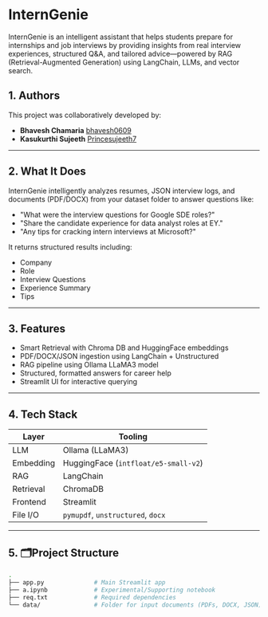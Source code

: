 # InternGenie  

InternGenie is an intelligent assistant that helps students prepare for internships and job interviews by providing insights from real interview experiences, structured Q&A, and tailored advice—powered by RAG (Retrieval-Augmented Generation) using LangChain, LLMs, and vector search.

## 1. Authors  
This project was collaboratively developed by:  
- **Bhavesh Chamaria** [bhavesh0609](https://github.com/bhavesh0609)  
- **Kasukurthi Sujeeth** [Princesujeeth7](https://github.com/Princesujeeth7)  


---

## 2. What It Does

InternGenie intelligently analyzes resumes, JSON interview logs, and documents (PDF/DOCX) from your dataset folder to answer questions like:

- "What were the interview questions for Google SDE roles?"
- "Share the candidate experience for data analyst roles at EY."
- "Any tips for cracking intern interviews at Microsoft?"

It returns structured results including:

- Company  
- Role  
- Interview Questions  
- Experience Summary  
- Tips  

---

## 3. Features

-  Smart Retrieval with Chroma DB and HuggingFace embeddings
-  PDF/DOCX/JSON ingestion using LangChain + Unstructured
-  RAG pipeline using Ollama LLaMA3 model
-  Structured, formatted answers for career help
-  Streamlit UI for interactive querying

---

## 4. Tech Stack

| Layer       | Tooling                             |
|------------|--------------------------------------|
| LLM        | Ollama (LLaMA3)                      |
| Embedding  | HuggingFace (`intfloat/e5-small-v2`) |
| RAG        | LangChain                            |
| Retrieval  | ChromaDB                             |
| Frontend   | Streamlit                            |
| File I/O   | `pymupdf`, `unstructured`, `docx`    |

---

## 5. 🗂️Project Structure

```bash
.
├── app.py              # Main Streamlit app
├── a.ipynb             # Experimental/Supporting notebook
├── req.txt             # Required dependencies
└── data/               # Folder for input documents (PDFs, DOCX, JSON)
```

